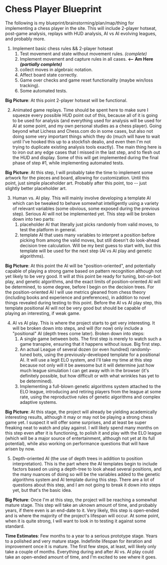 # Chess Player Blueprint

The following is my blueprint/brainstorming/plan/map/thing for implementing a chess player in the site. This will include 2-player hotseat, post-game analysis, replays with HUD analysis, AI vs AI evolving leagues, and probably more.

1. Implement basic chess rules && 2-player hotseat
    1. Test movement and state without movement rules. *(complete)*
    2. Implement movement and capture rules in all cases. **<-- Am Here *(partially complete)***
    3. collect moves in algebraic notation. 
    4. Affect board state correctly.
    5. Game over checks and game reset functionality (maybe win/loss tracking).
    6. Some automated tests.

**Big Picture**: At this point 2-player hotseat will be functional. 

2. Animated game replays. Time should be spent here to make sure I squeeze every possible HUD point out of this, because all of it is going to be used for analysis (and everything used for analysis will be used for AI at some point, and my own personal studies as a chess player). Going beyond what Lichess and Chess.com do in some cases, but also not doing some very important things which they do (much will have to wait until I've hooked this up to a stockfish dealio, and even then I'm not trying to duplicate existing analysis tools exactly). The main thing here is to iron out any edge cases that I missed in the last step, and to flesh out the HUD and display. Some of this will get implemented during the final phase of step #1, while implementing automated tests.

**Big Picture**: At this step, I will probably take the time to implement some artwork for the pieces and board, allowing for customization. Until this point, just simple placeholder art. Probably after this point, too -- just slightly better placeholder art.

3. Human vs. AI play. This will mainly involve developing a template AI which can be tweaked to behave somewhat intelligently using a variety of relevant variables (some obvious, some exposed during the previous step). Serious AI will not be implemented yet. This step will be broken down into two parts:
    1. placeholder AI that literally just picks randomly from valid moves, to test the platform in general.
    2. template AI that uses many variables to interpret a position before picking from among the valid moves, but still doesn't do look-ahead decision tree calculation. Will be my best guess to start with, but this template will be used for the next step (AI vs AI play and genetic algorithms).
        
**Big Picture**: At this point the AI will be "position-oriented", and potentially capable of playing a strong game based on pattern recognition although not yet likely to be very good. It will at this point be ready for tuning, bot-on-bot play, and genetic algorithms, and the exact limits of position-oriented AI will be determined, to some degree, before I begin on the decision trees. For the position-oriented AI I will use metrics gleaned from chess theory (including books and experience and preferences), in addition to novel things revealed during testing to this point. Before the AI vs AI play step, this template positional AI will not be very good but should be capable of playing an interesting, if weak game.

4. AI vs AI play. This is where the project starts to get very interesting. It will be broken down into steps, and will (for now) only include a "positional" AI (depth trees come later). Broken down into steps:
    1. A single game between bots. The first step is merely to watch such a game transpire, ensuring that it happens without issue. Big first step.
    2. An actual League of several dozen (or even hundred) randomly-tuned bots, using the previously-developed template for a positional AI. It will use a legit ELO system, and I'll take my time at this step because not only will it be awesome but it will determine just how much league simulation I can get away with in the browser (it's definitely possible, but how difficult or with what wrinkles has yet to be determined). 
    3. Implementing a full-blown genetic algorithms system attached to the ELO league, introducing and retiring players from the league at some rate, using the reproductive rules of genetic algorithms and complex adaptive systems. 

**Big Picture**: At this stage, the project will already be yielding academically interesting results, although it may or may not be playing a strong chess game yet. I suspect it will offer some surprises, and at least be super freaking neat to watch and play against. I will likely spend many months on this step even after it is functioning, to polish it and play with the ELO league (which will be a major source of entertainment, although not yet at its full potential), while also working on performance questions that will have arisen by now.

5. Depth-oriented AI (the use of depth trees in addition to position interpretation). This is the part where the AI templates begin to include factors based on using a depth-tree to look ahead several positions, and the many nuances of doing so will be the variables added to the genetic algorithms system and AI template during this step. There are a lot of questions about this step, and I am not going to break it down into steps yet, but that's the basic idea.

**Big Picture**: Once I'm at this step, the project will be reaching a somewhat mature stage. This step will take an uknown amount of time, and probably years, if there even is an end-date to it. Very likely, this step is open-ended and is where the majority of the project's lifespan will occur. At some point, when it is quite strong, I will want to look in to testing it against some standard.

**Time Estimates**: Few months to a year to a serious prototype stage. Years to a polished and very mature stage. Indefinite lifespan for iteration and improvement once it is mature. The first few steps, at least, will likely only take a couple of months. Everything during and after AI vs. AI play could take an open-ended amount of time, and I'm excited to see where it goes.


